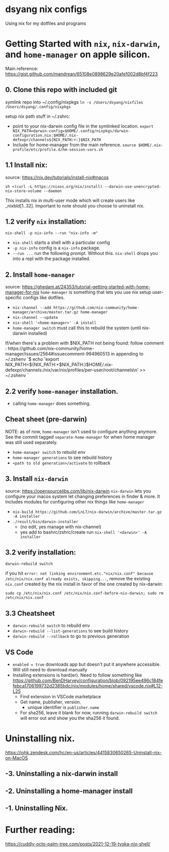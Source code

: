 # dsyang nix configs

Using nix for my dotfiles and programs

# Getting Started with `nix`, `nix-darwin`, and `home-manager` on apple silicon. 
Main reference: https://gist.github.com/mandrean/65108e0898629e20afe1002d8bf4f223
## 0. Clone this repo with included git 
symlink repo into ~/.config/nixpkgs
`ln -s /Users/dsyang/nixfiles /Users/dsyang/.config/nixpkgs`

setup nix path stuff in ~/.zshrc:
- point to your nix-darwin config file in the symlinked location.
`export NIX_PATH=darwin-config=$HOME/.config/nixpkgs/darwin-configuration.nix:$HOME/.nix-defexpr/channels${NIX_PATH:+:}$NIX_PATH`
- Include for home-manager from the main reference. 
`source $HOME/.nix-profile/etc/profile.d/hm-session-vars.sh`


## 1.1 Install nix:
source: https://nix.dev/tutorials/install-nix#macos

`sh <(curl -L https://nixos.org/nix/install) --darwin-use-unencrypted-nix-store-volume --daemon`

This installs nix in multi-user mode which will create users like _nixbld[1..32]. Important to note should you choose to uninstall nix.

## 1.2 verify `nix` installation:
`nix-shell -p nix-info --run "nix-info -m"` 
- `nix-shell` starts a shell with a particular config
- `-p nix-info` config is a `nix-info` package. 
- `--run ...` run the following prompt. Without this. `nix-shell` drops you into a repl with the package installed.

## 2. Install `home-manager`
source: https://ghedam.at/24353/tutorial-getting-started-with-home-manager-for-nix
`home-manager` is something that lets you use nix setup user-specific configs like dotfiles. 

- `nix-channel --add https://github.com/nix-community/home-manager/archive/master.tar.gz home-manager`
- `nix-channel --update`
- `nix-shell '<home-manager>' -A install`
- `home-manager switch` must call this to rebuild the system (until nix-darwin installed)

If/when there's a problem with $NIX_PATH not being found: 
follow comment : https://github.com/nix-community/home-manager/issues/2564#issuecomment-994960513 in appending to ~/.zshenv
`$ echo 'export NIX_PATH=${NIX_PATH:+$NIX_PATH:}$HOME/.nix-defexpr/channels:/nix/var/nix/profiles/per-user/root/channels\n' >> ~/.zshenv `

## 2.2 verify `home-manager` installation. 
- calling `home-manager` does something.

## Cheat sheet (pre-darwin)
NOTE: as of now, `home-manager` isn't used to configure anything anymore. See the commit tagged `separate-home-manager` for when home manager was still used separately.
- `home-manager switch` to rebuild env
- `home-manager generations` to see rebuild history
- `<path to old generation>/activate` to rollback

## 3. Install `nix-darwin`
source: https://opensourcelibs.com/lib/nix-darwin
`nix-darwin` lets you configure your macos system let changing preferences in finder & more. It includes modules for configuring other nix things like `home-manager`

- `nix-build https://github.com/LnL7/nix-darwin/archive/master.tar.gz -A installer`
- `./result/bin/darwin-installer`
   - (no edit, yes manage with nix-channel)
   - yes add to bashrc/zshrc/create run
`nix-shell '<darwin>' -A installer`

## 3.2 verify installation:
`darwin-rebuild switch`

if you hit `error: not linking environment.etc."nix/nix.conf" because /etc/nix/nix.conf already exists, skipping...`, remove the existing `nix.conf` created by the nix install in favor of the one created by nix-darwin:

`sudo cp /etc/nix/nix.conf /etc/nix/nix.conf-before-nix-darwin; sudo rm /etc/nix/nix.conf`


## 3.3 Cheatsheet 
- `darwin-rebuild switch` to rebuild env
- `darwin-rebuild --list-generations` to see build history
- `darwin-rebuild --rollback` to go to previous generation

## VS Code
- `enabled = true` downloads app but doesn't put it anywhere accessible. Will still need to download manually
- Installing extensions is hard(er). Need to follow something like https://github.com/BenDHarvey/configuration/blob/092195ee496c184fefebca1706199732d2385bdc/nix/modules/home/shared/vscode.nix#L12-L25
   - Find extension in VSCode marketplace
   - Get name, publisher, version.
      - unique identifier is `publisher.name`
   - For sha256, leave it blank for now, running `darwin-rebuild switch` will error out and show you the sha256 it found.

# Uninstalling nix. 
https://iohk.zendesk.com/hc/en-us/articles/4415830650265-Uninstall-nix-on-MacOS
## -3. Uninstalling a nix-darwin install
## -2. Uninstalling a home-manager install
## -1. Uninstalling Nix.


# Further reading:
https://cuddly-octo-palm-tree.com/posts/2021-12-19-tyska-nix-shell/
